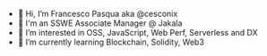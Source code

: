 - 👋 Hi, I’m Francesco Pasqua aka @cesconix
- 💼 I'm an SSWE Associate Manager @ Jakala
- 👀 I’m interested in OSS, JavaScript, Web Perf, Serverless and DX
- 🌱 I’m currently learning Blockchain, Solidity, Web3
